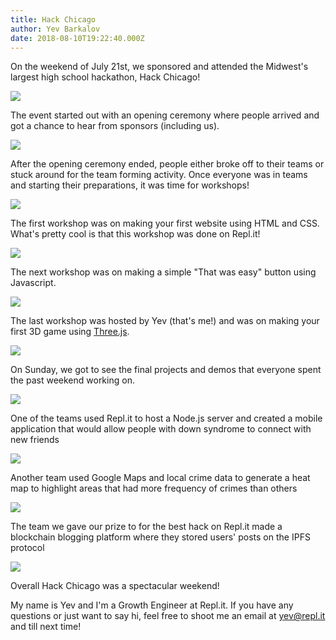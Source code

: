 ```yaml
---
title: Hack Chicago
author: Yev Barkalov
date: 2018-08-10T19:22:40.000Z
---
```


On the weekend of July 21st, we sponsored and attended the Midwest's largest high school hackathon, Hack Chicago!

![](/public/images/blog/hackchicago/hackchicago.svg)

The event started out with an opening ceremony where people arrived and got a chance to hear from sponsors (including us).

![](/public/images/blog/hackchicago/people.jpg)

After the opening ceremony ended, people either broke off to their teams or stuck around for the team forming activity. Once everyone was in teams and starting their preparations, it was time for workshops!

![](/public/images/blog/hackchicago/workshop.jpg)

The first workshop was on making your first website using HTML and CSS. What's pretty cool is that this workshop was done on Repl.it!

![](/public/images/blog/hackchicago/replit.jpg)

The next workshop was on making a simple "That was easy" button using Javascript.

![](/public/images/blog/hackchicago/some_workshop.jpg)

The last workshop was hosted by Yev (that's me!) and was on making your first 3D game using [Three.js](https://threejs.org/).

![](/public/images/blog/hackchicago/moi.jpg)

On Sunday, we got to see the final projects and demos that everyone spent the past weekend working on.

![](/public/images/blog/hackchicago/demos.jpg)

One of the teams used Repl.it to host a Node.js server and created a mobile application that would allow people with down syndrome to connect with new friends

![](/public/images/blog/hackchicago/app.jpg)

Another team used Google Maps and local crime data to generate a heat map to highlight areas that had more frequency of crimes than others

![](/public/images/blog/hackchicago/map.jpg)

The team we gave our prize to for the best hack on Repl.it made a blockchain blogging platform where they stored users' posts on the IPFS protocol

![](/public/images/blog/hackchicago/block.jpg)

Overall Hack Chicago was a spectacular weekend!

My name is Yev and I'm a Growth Engineer at Repl.it. If you have any questions or just want to say hi, feel free to shoot me an email at [yev@repl.it](mailto:yev@repl.it) and till next time!
